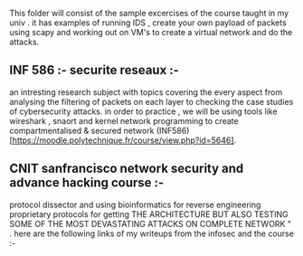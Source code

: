 This folder will consist of the sample  excercises of the course taught in my univ . it has examples of running IDS , create your own payload of packets using scapy  and working out  on VM's to create a virtual network and do the attacks.

## INF 586 :-  securite reseaux :-
an intresting research subject with topics covering the every aspect from analysing the filtering of packets on each layer to checking the case studies  of cybersecurity attacks.  in order to practice , we will be using tools like  wireshark , snaort and kernel network programming to create compartmentalised & secured network (INF586)[https://moodle.polytechnique.fr/course/view.php?id=5646].

##  CNIT sanfrancisco network security and advance hacking course :- 
protocol dissector and using bioinformatics  for  reverse engineering proprietary protocols for getting  THE ARCHITECTURE BUT ALSO TESTING SOME OF THE MOST DEVASTATING ATTACKS ON COMPLETE NETWORK " .  here are the following  links of my writeups from the infosec and the course :- 
